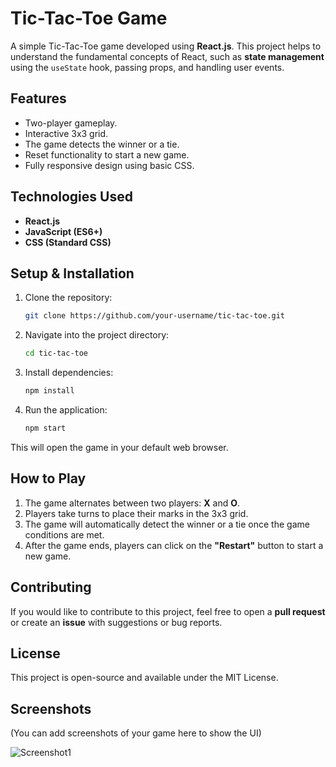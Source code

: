 # Tic-Tac-Toe Game

A simple Tic-Tac-Toe game developed using **React.js**. This project helps to understand the fundamental concepts of React, such as **state management** using the `useState` hook, passing props, and handling user events.

## Features
- Two-player gameplay.
- Interactive 3x3 grid.
- The game detects the winner or a tie.
- Reset functionality to start a new game.
- Fully responsive design using basic CSS.

## Technologies Used
- **React.js**
- **JavaScript (ES6+)**
- **CSS (Standard CSS)**

## Setup & Installation

1. Clone the repository:
    ```bash
    git clone https://github.com/your-username/tic-tac-toe.git
    ```

2. Navigate into the project directory:
    ```bash
    cd tic-tac-toe
    ```

3. Install dependencies:
    ```bash
    npm install
    ```

4. Run the application:
    ```bash
    npm start
    ```

This will open the game in your default web browser.

## How to Play
1. The game alternates between two players: **X** and **O**.
2. Players take turns to place their marks in the 3x3 grid.
3. The game will automatically detect the winner or a tie once the game conditions are met.
4. After the game ends, players can click on the **"Restart"** button to start a new game.

## Contributing
If you would like to contribute to this project, feel free to open a **pull request** or create an **issue** with suggestions or bug reports.

## License
This project is open-source and available under the MIT License.

## Screenshots
(You can add screenshots of your game here to show the UI)

![Screenshot1](path-to-screenshot1.png)
